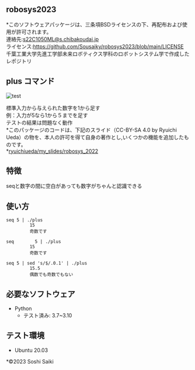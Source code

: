 ## robosys2023
  
*このソフトウェアパッケージは、三条項BSDライセンスの下、再配布および使用が許可されます。  
連絡先:s22C1050ML@s.chibakoudai.jp  
ライセンス:https://github.com/Sousaiky/robosys2023/blob/main/LICENSE  
千葉工業大学先進工学部未来ロボティクス学科のロボットシステム学で作成したレポジトリ

## plus コマンド

![test](https://github.com/Sousaiky/robosys2023/actions/workflows/test.yml/badge.svg)

標準入力から与えられた数字を1から足す  
例：入力が5なら1から５までを足す  
テストの結果は問題なく動作  
*このパッケージのコードは、下記のスライド（CC-BY-SA 4.0 by Ryuichi Ueda）の物を、本人の許可を得て自身の著作とし,いくつかの機能を追加したものです。  
*[ryuichiueda/my_slides/robosys_2022](https://github.com/ryuichiueda/my_slides/tree/master/robosys_2022)

## 特徴

seqと数字の間に空白があっても数字がちゃんと認識できる

## 使い方

```
seq 5 | ./plus   
         15  
         奇数です

seq        5 | ./plus
         15
         奇数です  
  
seq 5 | sed 's/$/.0.1' | ./plus      
         15.5  
         偶数でも奇数でもない  
```

## 必要なソフトウェア

* Python  
  * テスト済み: 3.7~3.10  

## テスト環境

* Ubuntu 20.03

*©2023 Soshi Saiki
